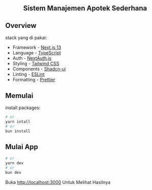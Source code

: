 ## <div align="center"><strong>Sistem Manajemen Apotek Sederhana</strong></div>

## Overview

stack yang di pakai:

- Framework - [Next.js 13](https://nextjs.org/13)
- Language - [TypeScript](https://www.typescriptlang.org)
- Auth - [NextAuth.js](https://next-auth.js.org)
- Styling - [Tailwind CSS](https://tailwindcss.com)
- Components - [Shadcn-ui](https://ui.shadcn.com/)
- Linting - [ESLint](https://eslint.org)
- Formatting - [Prettier](https://prettier.io)

## Memulai

install packages:

```bash
# or
yarn intall
# or
bun install
```

## Mulai App

```bash
# or
yarn dev
# or
bun dev
```

Buka [http://localhost:3000](http://localhost:3000) Untuk Melihat Hasilnya


